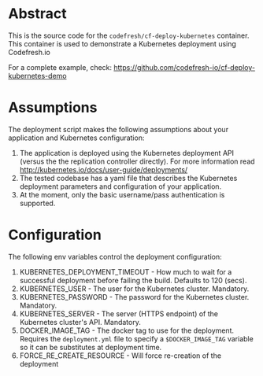 # Abstract

This is the source code for the `codefresh/cf-deploy-kubernetes` container.
This container is used to demonstrate a Kubernetes deployment using Codefresh.io

For a complete example, check:
https://github.com/codefresh-io/cf-deploy-kubernetes-demo

# Assumptions

The deployment script makes the following assumptions about your application and
Kubernetes configuration:

1. The application is deployed using the Kubernetes deployment API (versus the
the replication controller directly). For more information read
http://kubernetes.io/docs/user-guide/deployments/
2. The tested codebase has a yaml file that describes the Kubernetes deployment
parameters and configuration of your application.
3. At the moment, only the basic username/pass authentication is supported.

# Configuration

The following env variables control the deployment configuration:

1. KUBERNETES_DEPLOYMENT_TIMEOUT - How much to wait for a successful deployment
before failing the build. Defaults to 120 (secs).
2. KUBERNETES_USER - The user for the Kubernetes cluster. Mandatory.
3. KUBERNETES_PASSWORD - The password for the Kubernetes cluster. Mandatory.
4. KUBERNETES_SERVER - The server (HTTPS endpoint) of the Kubernetes cluster's
API. Mandatory.
5. DOCKER_IMAGE_TAG - The docker tag to use for the deployment. Requires the
`deployment.yml` file to specify a `$DOCKER_IMAGE_TAG` variable so it can be
substitutes at deployment time.
6. FORCE_RE_CREATE_RESOURCE - Will force re-creation of the deployment


